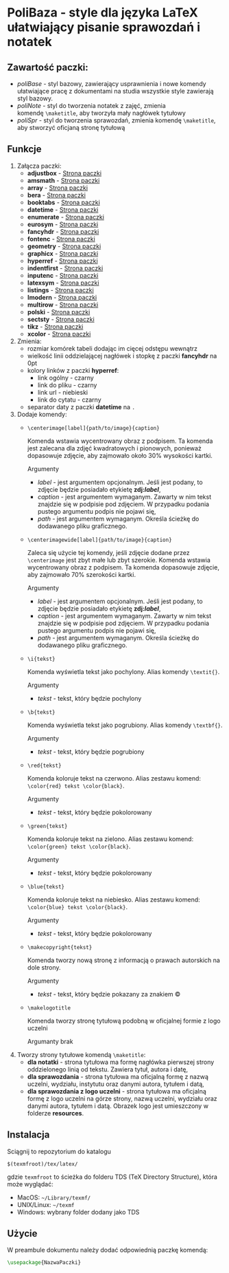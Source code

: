 # __PoliBaza__ - style dla języka LaTeX ułatwiający pisanie sprawozdań i notatek

## Zawartość paczki:
- *poliBase* - styl bazowy, zawierający usprawnienia i nowe komendy ułatwiające pracę z dokumentami na studia
    wszystkie style zawierają styl bazowy.
- *poliNote* - styl do tworzenia notatek z zajęć, zmienia komendę ``\maketitle``, aby tworzyła mały nagłówek tytułowy
- *poliSpr* - styl do tworzenia sprawozdań, zmienia komendę ``\maketitle``, aby stworzyć oficjaną stronę tytułową

## Funkcje
1. Załącza paczki:
    - __adjustbox__ - [Strona paczki](https://ctan.org/pkg/adjustbox)
    - __amsmath__ - [Strona paczki](https://ctan.org/pkg/amsmath)
    - __array__ - [Strona paczki](https://ctan.org/pkg/array)
    - __bera__ - [Strona paczki](https://ctan.org/pkg/bera)
    - __booktabs__ - [Strona paczki](https://ctan.org/pkg/booktabs)
    - __datetime__ - [Strona paczki](https://ctan.org/pkg/datetime)
    - __enumerate__ - [Strona paczki](https://ctan.org/pkg/enumerate)
    - __eurosym__ - [Strona paczki](https://ctan.org/pkg/eurosym)
    - __fancyhdr__ - [Strona paczki](https://ctan.org/pkg/fancyhdr)
    - __fontenc__ - [Strona paczki](https://ctan.org/pkg/fontenc)
    - __geometry__ - [Strona paczki](https://ctan.org/pkg/geometry)
    - __graphicx__ - [Strona paczki](https://ctan.org/pkg/graphicx)
    - __hyperref__ - [Strona paczki](https://ctan.org/pkg/hyperref)
    - __indentfirst__ - [Strona paczki](https://ctan.org/pkg/identfirst)
    - __inputenc__ - [Strona paczki](https://ctan.org/pkg/inputenc)
    - __latexsym__ - [Strona paczki](https://ctan.org/pkg/latexsym)
    - __listings__ - [Strona paczki](https://ctan.org/pkg/listings)
    - __lmodern__ - [Strona paczki](https://ctan.org/pkg/lmodern)
    - __multirow__ - [Strona paczki](https://ctan.org/pkg/multirow)
    - __polski__ - [Strona paczki](https://ctan.org/pkg/polski)
    - __sectsty__ - [Strona paczki](https://ctan.org/pkg/sectsty)
    - __tikz__ - [Strona paczki](https://ctan.org/pkg/tikz)
    - __xcolor__ - [Strona paczki](https://ctan.org/pkg/xcolor)
2. Zmienia:
    - rozmiar komórek tabeli dodając im cięcej odstępu wewnątrz
    - wielkość linii oddzielającej nagłówek i stopkę z paczki __fancyhdr__ na 0pt
    - kolory linków z paczki __hyperref__:
        - link ogólny - czarny
        - link do pliku - czarny
        - link url - niebieski
        - link do cytatu - czarny
    - separator daty z paczki __datetime__ na ``.``
3. Dodaje komendy:
    - ``\centerimage[label]{path/to/image}{caption}``
    
       Komenda wstawia wycentrowany obraz z podpisem. Ta komenda jest zalecana dla zdjęć kwadratowych i pionowych, ponieważ dopasowuje zdjęcie, aby zajmowało około 30% wysokości kartki.
       
       Argumenty
        - _label_ - jest argumentem opcjonalnym. Jeśli jest podany, to zdjęcie będzie posiadało etykietę **zdj:_label_**,
        - _caption_ - jest argumentem wymaganym. Zawarty w nim tekst znajdzie się w podpisie pod zdjęciem. 
        W przypadku podania pustego argumentu podpis nie pojawi się,
        - _path_ - jest argumentem wymaganym. Określa ścieżkę do dodawanego pliku graficznego.

    - ``\centerimagewide[label]{path/to/image}{caption}``
    
       Zaleca się użycie tej komendy, jeśli zdjęcie dodane przez ``\centerimage`` jest zbyt małe lub zbyt szerokie.
       Komenda wstawia wycentrowany obraz z podpisem. Ta komenda dopasowuje zdjęcie, aby zajmowało 70% szerokości kartki.
       
       Argumenty
        - _label_ - jest argumentem opcjonalnym. Jeśli jest podany, to zdjęcie będzie posiadało etykietę **zdj:_label_**,
        - _caption_ - jest argumentem wymaganym. Zawarty w nim tekst znajdzie się w podpisie pod zdjęciem. 
        W przypadku podania pustego argumentu podpis nie pojawi się,
        - _path_ - jest argumentem wymaganym. Określa ścieżkę do dodawanego pliku graficznego.
    - ``\i{tekst}``

       Komenda wyświetla tekst jako pochylony. Alias komendy ``\textit{}``.

       Argumenty
        - _tekst_ - tekst, który będzie pochylony

    - ``\b{tekst}``

       Komenda wyświetla tekst jako pogrubiony. Alias komendy ``\textbf{}``.

       Argumenty
        - _tekst_ - tekst, który będzie pogrubiony
        
    - ``\red{tekst}``

       Komenda koloruje tekst na czerwono. Alias zestawu komend: ``\color{red} tekst \color{black}``.

       Argumenty
        - _tekst_ - tekst, który będzie pokolorowany

    - ``\green{tekst}``

       Komenda koloruje tekst na zielono. Alias zestawu komend: ``\color{green} tekst \color{black}``.

       Argumenty
        - _tekst_ - tekst, który będzie pokolorowany

    - ``\blue{tekst}``

       Komenda koloruje tekst na niebiesko. Alias zestawu komend: ``\color{blue} tekst \color{black}``.

       Argumenty
        - _tekst_ - tekst, który będzie pokolorowany

    - ``\makecopyright{tekst}``

       Komenda tworzy nową stronę z informacją o prawach autorskich na dole strony.

       Argumenty
        - _tekst_ - tekst, który będzie pokazany za znakiem ©
    - ``\makelogotitle``
        
       Komenda tworzy stronę tytułową podobną w oficjalnej formie z logo uczelni

       Argumanty
	    brak
4. Tworzy strony tytułowe komendą ``\maketitle``:
    - __dla notatki__  - strona tytułowa ma formę nagłówka pierwszej strony oddzielonego linią od tekstu. 
    Zawiera tytuł, autora i datę,
    - __dla sprawozdania__ - strona tytułowa ma oficjalną formę z nazwą uczelni, wydziału, instytutu oraz danymi
    autora, tytułem i datą,
    - __dla sprawozdania z logo uczelni__ - strona tytułowa ma oficjalną formę z logo uczelni na górze strony, nazwą uczelni, wydziału
    oraz danymi autora, tytułem i datą. Obrazek logo jest umieszczony w folderze __resources__.

## Instalacja

Sciągnij to repozytorium do katalogu 
```
$(texmfroot)/tex/latex/
```
gdzie ``texmfroot`` to ścieżka do folderu TDS (TeX Directory Structure), która może wyglądać:
- MacOS: ``~/Library/texmf/``
- UNIX/Linux: ``~/texmf``
- Windows: wybrany folder dodany jako TDS

## Użycie

W preambule dokumentu należy dodać odpowiednią paczkę komendą:
```latex
\usepackage{NazwaPaczki}
```
